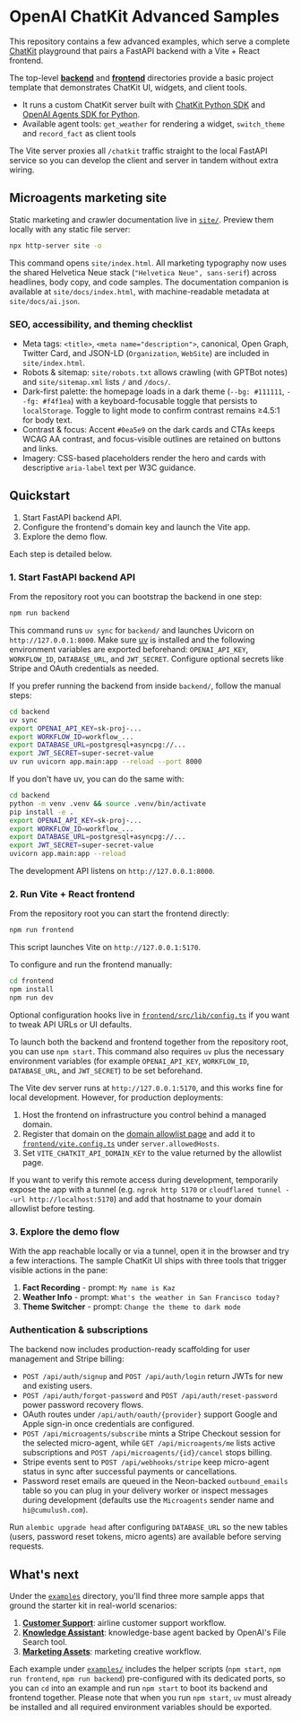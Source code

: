 # OpenAI ChatKit Advanced Samples

This repository contains a few advanced examples, which serve a complete [ChatKit](https://github.com/openai/chatkit-js) playground that pairs a FastAPI backend with a Vite + React frontend.

The top-level [**backend**](backend) and [**frontend**](frontend) directories provide a basic project template that demonstrates ChatKit UI, widgets, and client tools.

- It runs a custom ChatKit server built with [ChatKit Python SDK](https://github.com/openai/chatkit-python) and [OpenAI Agents SDK for Python](https://github.com/openai/openai-agents-python).
- Available agent tools: `get_weather` for rendering a widget, `switch_theme` and `record_fact` as client tools

The Vite server proxies all `/chatkit` traffic straight to the local FastAPI service so you can develop the client and server in tandem without extra wiring.

## Microagents marketing site

Static marketing and crawler documentation live in [`site/`](site). Preview them locally with any static file server:

```bash
npx http-server site -o
```

This command opens `site/index.html`. All marketing typography now uses the shared Helvetica Neue stack (`"Helvetica Neue", sans-serif`) across headlines, body copy, and code samples. The documentation companion is available at `site/docs/index.html`, with machine-readable metadata at `site/docs/ai.json`.

### SEO, accessibility, and theming checklist

- Meta tags: `<title>`, `<meta name="description">`, canonical, Open Graph, Twitter Card, and JSON-LD (`Organization`, `WebSite`) are included in `site/index.html`.
- Robots & sitemap: `site/robots.txt` allows crawling (with GPTBot notes) and `site/sitemap.xml` lists `/` and `/docs/`.
- Dark-first palette: the homepage loads in a dark theme (`--bg: #111111`, `--fg: #f4f1ea`) with a keyboard-focusable toggle that persists to `localStorage`. Toggle to light mode to confirm contrast remains ≥4.5:1 for body text.
- Contrast & focus: Accent `#0ea5e9` on the dark cards and CTAs keeps WCAG AA contrast, and focus-visible outlines are retained on buttons and links.
- Imagery: CSS-based placeholders render the hero and cards with descriptive `aria-label` text per W3C guidance.

## Quickstart

1. Start FastAPI backend API.
2. Configure the frontend's domain key and launch the Vite app.
3. Explore the demo flow.

Each step is detailed below.

### 1. Start FastAPI backend API

From the repository root you can bootstrap the backend in one step:

```bash
npm run backend
```

This command runs `uv sync` for `backend/` and launches Uvicorn on `http://127.0.0.1:8000`. Make sure [uv](https://docs.astral.sh/uv/getting-started/installation/) is installed and the following environment variables are exported beforehand: `OPENAI_API_KEY`, `WORKFLOW_ID`, `DATABASE_URL`, and `JWT_SECRET`. Configure optional secrets like Stripe and OAuth credentials as needed.

If you prefer running the backend from inside `backend/`, follow the manual steps:

```bash
cd backend
uv sync
export OPENAI_API_KEY=sk-proj-...
export WORKFLOW_ID=workflow_...
export DATABASE_URL=postgresql+asyncpg://...
export JWT_SECRET=super-secret-value
uv run uvicorn app.main:app --reload --port 8000
```

If you don't have uv, you can do the same with:

```bash
cd backend
python -m venv .venv && source .venv/bin/activate
pip install -e .
export OPENAI_API_KEY=sk-proj-...
export WORKFLOW_ID=workflow_...
export DATABASE_URL=postgresql+asyncpg://...
export JWT_SECRET=super-secret-value
uvicorn app.main:app --reload
```

The development API listens on `http://127.0.0.1:8000`.

### 2. Run Vite + React frontend

From the repository root you can start the frontend directly:

```bash
npm run frontend
```

This script launches Vite on `http://127.0.0.1:5170`.

To configure and run the frontend manually:

```bash
cd frontend
npm install
npm run dev
```

Optional configuration hooks live in [`frontend/src/lib/config.ts`](frontend/src/lib/config.ts) if you want to tweak API URLs or UI defaults.

To launch both the backend and frontend together from the repository root, you can use `npm start`. This command also requires `uv` plus the necessary environment variables (for example `OPENAI_API_KEY`, `WORKFLOW_ID`, `DATABASE_URL`, and `JWT_SECRET`) to be set beforehand.

The Vite dev server runs at `http://127.0.0.1:5170`, and this works fine for local development. However, for production deployments:

1. Host the frontend on infrastructure you control behind a managed domain.
2. Register that domain on the [domain allowlist page](https://platform.openai.com/settings/organization/security/domain-allowlist) and add it to [`frontend/vite.config.ts`](frontend/vite.config.ts) under `server.allowedHosts`.
3. Set `VITE_CHATKIT_API_DOMAIN_KEY` to the value returned by the allowlist page.

If you want to verify this remote access during development, temporarily expose the app with a tunnel (e.g. `ngrok http 5170` or `cloudflared tunnel --url http://localhost:5170`) and add that hostname to your domain allowlist before testing.

### 3. Explore the demo flow

With the app reachable locally or via a tunnel, open it in the browser and try a few interactions. The sample ChatKit UI ships with three tools that trigger visible actions in the pane:

1. **Fact Recording** - prompt: `My name is Kaz`
2. **Weather Info** - prompt: `What's the weather in San Francisco today?`
3. **Theme Switcher** - prompt: `Change the theme to dark mode` 

### Authentication & subscriptions

The backend now includes production-ready scaffolding for user management and Stripe billing:

- `POST /api/auth/signup` and `POST /api/auth/login` return JWTs for new and existing users.
- `POST /api/auth/forgot-password` and `POST /api/auth/reset-password` power password recovery flows.
- OAuth routes under `/api/auth/oauth/{provider}` support Google and Apple sign-in once credentials are configured.
- `POST /api/microagents/subscribe` mints a Stripe Checkout session for the selected micro-agent, while `GET /api/microagents/me` lists active subscriptions and `POST /api/microagents/{id}/cancel` stops billing.
- Stripe events sent to `POST /api/webhooks/stripe` keep micro-agent status in sync after successful payments or cancellations.
- Password reset emails are queued in the Neon-backed `outbound_emails` table so you can plug in your delivery worker or inspect messages during development (defaults use the `Microagents` sender name and `hi@cumulush.com`).

Run `alembic upgrade head` after configuring `DATABASE_URL` so the new tables (users, password reset tokens, micro agents) are available before serving requests.

## What's next

Under the [`examples`](examples) directory, you'll find three more sample apps that ground the starter kit in real-world scenarios:

1. [**Customer Support**](examples/customer-support): airline customer support workflow.
2. [**Knowledge Assistant**](examples/knowledge-assistant): knowledge-base agent backed by OpenAI's File Search tool.
3. [**Marketing Assets**](examples/marketing-assets): marketing creative workflow.

Each example under [`examples/`](examples) includes the helper scripts (`npm start`, `npm run frontend`, `npm run backend`) pre-configured with its dedicated ports, so you can `cd` into an example and run `npm start` to boot its backend and frontend together. Please note that when you run `npm start`, `uv` must already be installed and all required environment variables should be exported.
